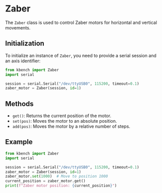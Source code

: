 # Zaber

The `Zaber` class is used to control Zaber motors for horizontal and vertical movements.

## Initialization

To initialize an instance of `Zaber`, you need to provide a serial session and an axis identifier:

```python
from kbench import Zaber
import serial

session = serial.Serial("/dev/ttyUSB0", 115200, timeout=0.1)
zaber_motor = Zaber(session, id=1)
```

## Methods

- `get()`: Returns the current position of the motor.
- `set(pos)`: Moves the motor to an absolute position.
- `add(pos)`: Moves the motor by a relative number of steps.

## Example

```python
from kbench import Zaber
import serial

session = serial.Serial("/dev/ttyUSB0", 115200, timeout=0.1)
zaber_motor = Zaber(session, id=1)
zaber_motor.set(1000)  # Move to position 1000
current_position = zaber_motor.get()
print(f"Zaber motor position: {current_position}")
```
